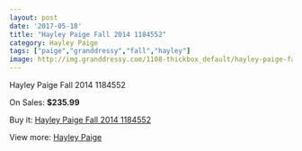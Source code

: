 ```yaml
---
layout: post
date: '2017-05-18'
title: "Hayley Paige Fall 2014 1184552"
category: Hayley Paige
tags: ["paige","granddressy","fall","hayley"]
image: http://img.granddressy.com/1108-thickbox_default/hayley-paige-fall-2014-1184552.jpg
---
```

Hayley Paige Fall 2014 1184552

On Sales: **$235.99**
<a href="https://www.granddressy.com/en/hayley-paige/828-hayley-paige-fall-2014-1184552.html"><amp-img layout="responsive" width="600" height="600" src="//img.granddressy.com/1108-thickbox_default/hayley-paige-fall-2014-1184552.jpg" alt="Hayley Paige Fall 2014 1184552 0" /></a>

Buy it: [Hayley Paige Fall 2014 1184552](https://www.granddressy.com/en/hayley-paige/828-hayley-paige-fall-2014-1184552.html "Hayley Paige Fall 2014 1184552")

View more: [Hayley Paige](https://www.granddressy.com/en/35-hayley-paige "Hayley Paige")